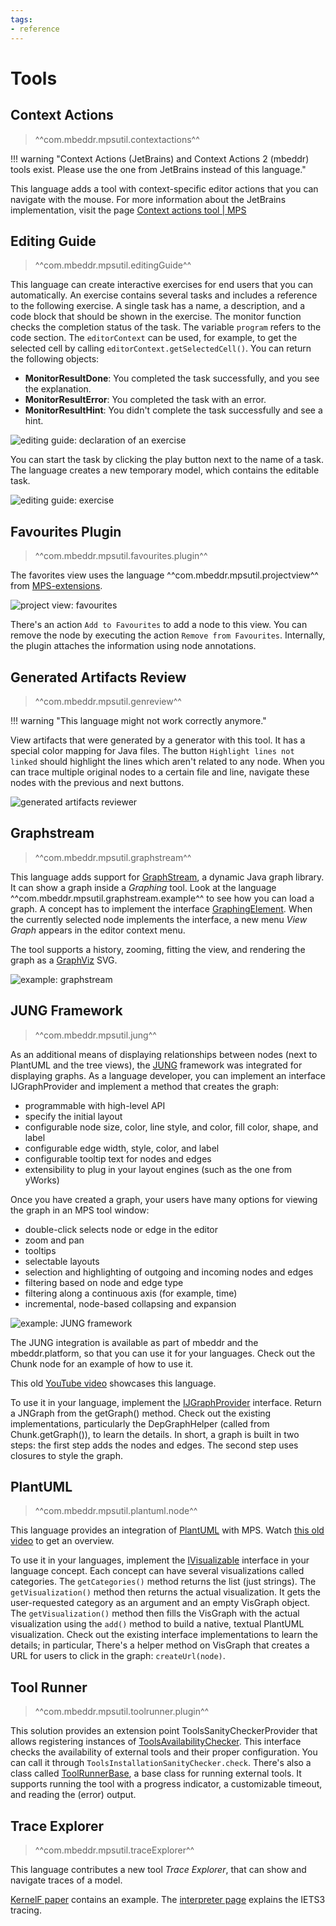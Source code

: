 ```yaml
---
tags:
- reference
---
```


# Tools

## Context Actions

> ^^com.mbeddr.mpsutil.contextactions^^

!!! warning "Context Actions (JetBrains) and Context Actions 2 (mbeddr) tools exist. Please use the one from JetBrains instead of this language."

This language adds a tool with context-specific editor actions that you can navigate with the mouse. For more information about the
JetBrains implementation, visit the page [Context actions tool | MPS](https://www.jetbrains.com/help/mps/context-actions-tool.html)

## Editing Guide

> ^^com.mbeddr.mpsutil.editingGuide^^

This language can create interactive exercises for end users that you can automatically. An exercise contains several tasks and includes a reference to the following exercise. A single task has a name, a description, and a code block that should be
shown in the exercise. The monitor function checks the completion status of the task. The variable `program` refers to the code section. The `editorContext` can be used, for example, to get the selected cell by calling `editorContext.getSelectedCell()`. You can return the following objects:

- **MonitorResultDone**: You completed the task successfully, and you see the explanation.
- **MonitorResultError**: You completed the task with an error.
- **MonitorResultHint**: You didn't complete the task successfully and see a hint.

![editing guide: declaration of an exercise](editingguide_definition.png)

You can start the task by clicking the play button next to the name of a task. The language creates a new
temporary model, which contains the editable task.

![editing guide: exercise](editingguide_exercise.png)


## Favourites Plugin

> ^^com.mbeddr.mpsutil.favourites.plugin^^

The favorites view uses the language ^^com.mbeddr.mpsutil.projectview^^ from [MPS-extensions](https://jetbrains.github.io/MPS-extensions/extensions/other/project-view/).

![project view: favourites](https://jetbrains.github.io/MPS-extensions/extensions/img/favourites.png)

There's an action `Add to Favourites` to add a node to this view. You can remove the node by executing the action
`Remove from Favourites`. Internally, the plugin attaches the information using node annotations.

## Generated Artifacts Review

> ^^com.mbeddr.mpsutil.genreview^^

!!! warning "This language might not work correctly anymore."

View artifacts that were generated by a generator with this tool. It has a special color mapping for Java files.
The button `Highlight lines not linked` should highlight the lines which aren't related to any node. When you can trace multiple
original nodes to a certain file and line, navigate these nodes with the previous and next buttons.

![generated artifacts reviewer](generated_artifacts_reviewer.png)

## Graphstream

> ^^com.mbeddr.mpsutil.graphstream^^

This language adds support for [GraphStream](https://graphstream-project.org/), a dynamic Java graph library. It can show a graph inside a *Graphing* tool. Look at the language
^^com.mbeddr.mpsutil.graphstream.example^^ to see how you can load a graph. A concept has to
implement the interface [GraphingElement](http://127.0.0.1:63320/node?ref=r%3Ae5f563f0-3312-4f0d-a6fe-8d43c8a221d4%28com.mbeddr.mpsutil.graphstream.structure%29%2F5447190170711933193). When the currently selected node implements the interface,
a new menu *View Graph* appears in the editor context menu.

The tool supports a history, zooming, fitting the view, and rendering the graph as
a [GraphViz](https://graphviz.org/) SVG.

![example: graphstream](graphstream_example.png)

## JUNG Framework

> ^^com.mbeddr.mpsutil.jung^^

As an additional means of displaying relationships between nodes (next to PlantUML and the tree views),
the [JUNG](http://jung.sourceforge.net/) framework was integrated for displaying graphs.
As a language developer, you can implement an interface IJGraphProvider and implement a method that creates the graph:

- programmable with high-level API
- specify the initial layout
- configurable node size, color, line style, and color, fill color, shape, and label
- configurable edge width, style, color, and label
- configurable tooltip text for nodes and edges
- extensibility to plug in your layout engines (such as the one from yWorks)

Once you have created a graph, your users have many options for viewing the graph in an MPS tool window:

- double-click selects node or edge in the editor
- zoom and pan
- tooltips
- selectable layouts
- selection and highlighting of outgoing and incoming nodes and edges
- filtering based on node and edge type
- filtering along a continuous axis (for example, time)
- incremental, node-based collapsing and expansion

![example: JUNG framework](jung2.png)

The JUNG integration is available as part of mbeddr and the mbeddr\.platform, so that you can use it for your languages. Check out the Chunk node for an example of how to use it.

This old [YouTube video](http://youtu.be/-v1X0GhsLJ4) showcases this language.

To use it in your language, implement the [IJGraphProvider](http://127.0.0.1:63320/node?ref=d09a16fb-1d68-4a92-a5a4-20b4b2f86a62%2Fr%3A6e32694b-6dd1-4530-b48f-4e3bf97b2744%28com.mbeddr.mpsutil.jung%2Fcom.mbeddr.mpsutil.jung.structure%29%2F6388491840914066147) interface. Return a JNGraph from the getGraph() method. Check out the existing implementations, particularly the DepGraphHelper (called from Chunk.getGraph()), to learn the details. In short, a graph is built in two steps: the first step adds the nodes and edges. The second step uses closures to style the graph.

## PlantUML

> ^^com.mbeddr.mpsutil.plantuml.node^^

This language provides an integration of [PlantUML](https://plantuml.com/) with MPS. Watch [this old video](https://www.youtube.com/watch?v=QjwXITp6fwg) to get an overview.

To use it in your languages, implement the [IVisualizable](http://127.0.0.1:63320/node?ref=b4d28e19-7d2d-47e9-943e-3a41f97a0e52%2Fr%3A4903509f-5416-46ff-9a8b-44b5a178b568%28com.mbeddr.mpsutil.plantuml.node%2Fcom.mbeddr.mpsutil.plantuml.node.structure%29%2F3225038607917463880) interface in your language concept. Each concept can have several visualizations called categories. The `getCategories()` method returns the list (just strings). The `getVisualization()` method then returns the actual visualization. It gets the user-requested category as an argument and an empty VisGraph object. The `getVisualization()` method then fills the VisGraph with the actual visualization using the `add()` method to build a native, textual PlantUML visualization. Check out the existing interface implementations to learn the details; in particular, There's a helper method on VisGraph that creates a URL for users to click in the graph: `createUrl(node)`.


## Tool Runner

> ^^com.mbeddr.mpsutil.toolrunner.plugin^^

This solution provides an extension point ToolsSanityCheckerProvider that allows registering instances of [ToolsAvailabilityChecker](http://127.0.0.1:63320/node?ref=r%3Aeb55a79e-712e-453c-8ff8-d50d0340bc94%28com.mbeddr.mpsutil.toolrunner%29%2F8869103559931921994).
This interface checks the availability of external tools and their proper configuration. You can call it through `ToolsInstallationSanityChecker.check`. There's also a class called [ToolRunnerBase](http://127.0.0.1:63320/node?ref=r%3Aeb55a79e-712e-453c-8ff8-d50d0340bc94%28com.mbeddr.mpsutil.toolrunner%29%2F4775168500935975079), a base class for running external tools. It supports running the tool with a progress indicator, a customizable timeout, and reading the (error) output.

## Trace Explorer

> ^^com.mbeddr.mpsutil.traceExplorer^^

This language contributes a new tool *Trace Explorer*, that can show and navigate traces of a model.

[KernelF paper](https://voelter.de/data/pub/kernelf-reference.pdf#page=14) contains an example. The [interpreter page](interpreter.md#tracing-in-kernelf)
explains the IETS3 tracing.
